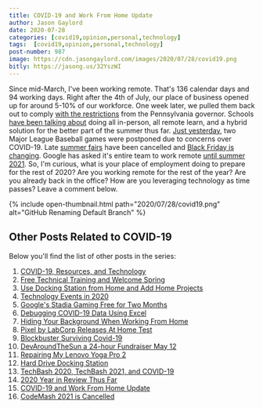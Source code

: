 ```yaml
---
title: COVID-19 and Work From Home Update
author: Jason Gaylord
date: 2020-07-28 
categories: [covid19,opinion,personal,technology]
tags:  [covid19,opinion,personal,technology]
post-number: 987
image: https://cdn.jasongaylord.com/images/2020/07/28/covid19.png
bitly: https://jasong.us/32YszWI
---
```


Since mid-March, I've been working remote. That's 136 calendar days and 94 working days. Right after the 4th of July, our place of business opened up for around 5-10% of our workforce. One week later, we pulled them back out to comply [with the restrictions](https://jasong.us/3jI8zO1) from the Pennsylvania governor. Schools [have been talking about](https://jasong.us/2CJ5IE3) doing all in-person, all remote learn, and a hybrid solution for the better part of the summer thus far. [Just yesterday](https://jasong.us/3jK2hxs), two Major League Baseball games were postponed due to concerns over COVID-19. Late [summer fairs](https://jasong.us/30SBHJN) have been cancelled and [Black Friday is changing](https://jasong.us/3eYRCeI). Google has asked it's entire team to work remote [until summer 2021](https://jasong.us/30UxsgG). So, I'm curious, what is your place of employment doing to prepare for the rest of 2020? Are you working remote for the rest of the year? Are you already back in the office? How are you leveraging technology as time passes? Leave a comment below.

{% include open-thumbnail.html path="2020/07/28/covid19.png" alt="GitHub Renaming Default Branch" %}

## Other Posts Related to COVID-19
Below you'll find the list of other posts in the series:

1. [COVID-19, Resources, and Technology](https://jasong.us/2wgSBqo)
2. [Free Technical Training and Welcome Spring](https://jasong.us/2XeHw3W)
3. [Use Docking Station from Home and Add Home Projects](https://jasong.us/3bRuoWK)
4. [Technology Events in 2020](https://jasong.us/2wvKshS)
5. [Google's Stadia Gaming Free for Two Months](https://jasong.us/2ySyXSR)
6. [Debugging COVID-19 Data Using Excel](https://jasong.us/2K5BhHV)
7. [Hiding Your Background When Working From Home](https://jasong.us/3enL8XE)
8. [Pixel by LabCorp Releases At Home Test](https://jasong.us/2xVsplI)
9. [Blockbuster Surviving Covid-19](https://jasong.us/2YduAvE)
10. [DevAroundTheSun a 24-hour Fundraiser May 12](https://jasong.us/2VWxxzm)
11. [Repairing My Lenovo Yoga Pro 2](https://jasong.us/370OTzb)
12. [Hard Drive Docking Station](https://jasong.us/3clW9GH)
13. [TechBash 2020, TechBash 2021, and COVID-19](https://jasong.us/37lAkGe)
14. [2020 Year in Review Thus Far](https://jasong.us/3ghednP)
15. [COVID-19 and Work From Home Update](https://jasong.us/32YszWI)
16. [CodeMash 2021 is Cancelled](https://jasong.us/2Y22l2u)